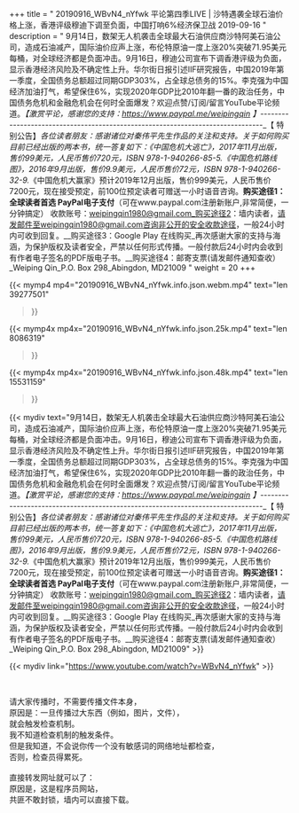 +++
title = " 20190916_WBvN4_nYfwk 平论第四季LIVE | 沙特遇袭全球石油价格上涨，香港评级穆迪下调至负面，中国打响6%经济保卫战 2019-09-16 "
description = " 9月14日，数架无人机袭击全球最大石油供应商沙特阿美石油公司，造成石油减产，国际油价应声上涨，布伦特原油一度上涨20%突破71.95美元每桶，对全球经济都是负面冲击。9月16日，穆迪公司宣布下调香港评级为负面，显示香港经济风险及不确定性上升。华尔街日报引述IIF研究报告，中国2019年第一季度，全国债务总额超过同期GDP303%，占全球总债务的15%。李克强为中国经济加油打气，希望保住6%，实现2020年GDP比2010年翻一番的政治任务，中国债务危机和金融危机会在何时全面爆发？欢迎点赞/订阅/留言YouTube平论频道。_【激赏平论，感谢您的支持：https://www.paypal.me/weipingqin 】_-------------------------------------------------------------------------------_【 特别公告】_各位读者朋友：_感谢诸位对秦伟平先生作品的关注和支持。_关于如何购买目前已经出版的两本书，统一答复如下：_《中国危机大逃亡》，2017年11月出版，售价99美元，人民币售价720元，ISBN 978-1-940266-85-5._《中国危机路线图》，2016年9月出版，售价9.9美元，人民币售价72元，ISBN 978-1-940266-32-9._《中国危机大赢家》预计2019年12月出版，售价999美元，人民币售价7200元，现在接受预定，前100位预定读者可赠送一小时语音咨询。__购买途径1：全球读者首选 PayPal电子支付__（可在www.paypal.com注册新账户,非常简便，一分钟搞定）     收款账号：weipingqin1980@gmail.com_购买途径2：墙内读者，请发邮件至weipingqin1980@gmail.com咨询非公开的安全收款途径，一般24小时内可收到回复。__购买途径3：Google Play 在线购买_再次感谢大家的支持与海涵，为保护版权及读者安全，严禁以任何形式传播。一般付款后24小时内会收到有作者电子签名的PDF版电子书。__购买途径4：邮寄支票(请发邮件通知查收）_Weiping Qin_P.O. Box 298_Abingdon, MD21009 "
weight = 20
+++

{{< mymp4 mp4="20190916_WBvN4_nYfwk.info.json.webm.mp4" 
text="len 39277501"
>}}

{{< mymp4x  mp4x="20190916_WBvN4_nYfwk.info.json.25k.mp4"
text="len 8086319"
>}}

{{< mymp4x  mp4x="20190916_WBvN4_nYfwk.info.json.48k.mp4"
text="len 15531159"
>}}


{{< mydiv text="9月14日，数架无人机袭击全球最大石油供应商沙特阿美石油公司，造成石油减产，国际油价应声上涨，布伦特原油一度上涨20%突破71.95美元每桶，对全球经济都是负面冲击。9月16日，穆迪公司宣布下调香港评级为负面，显示香港经济风险及不确定性上升。华尔街日报引述IIF研究报告，中国2019年第一季度，全国债务总额超过同期GDP303%，占全球总债务的15%。李克强为中国经济加油打气，希望保住6%，实现2020年GDP比2010年翻一番的政治任务，中国债务危机和金融危机会在何时全面爆发？欢迎点赞/订阅/留言YouTube平论频道。_【激赏平论，感谢您的支持：https://www.paypal.me/weipingqin 】_-------------------------------------------------------------------------------_【 特别公告】_各位读者朋友：_感谢诸位对秦伟平先生作品的关注和支持。_关于如何购买目前已经出版的两本书，统一答复如下：_《中国危机大逃亡》，2017年11月出版，售价99美元，人民币售价720元，ISBN 978-1-940266-85-5._《中国危机路线图》，2016年9月出版，售价9.9美元，人民币售价72元，ISBN 978-1-940266-32-9._《中国危机大赢家》预计2019年12月出版，售价999美元，人民币售价7200元，现在接受预定，前100位预定读者可赠送一小时语音咨询。__购买途径1：全球读者首选 PayPal电子支付__（可在www.paypal.com注册新账户,非常简便，一分钟搞定）     收款账号：weipingqin1980@gmail.com_购买途径2：墙内读者，请发邮件至weipingqin1980@gmail.com咨询非公开的安全收款途径，一般24小时内可收到回复。__购买途径3：Google Play 在线购买_再次感谢大家的支持与海涵，为保护版权及读者安全，严禁以任何形式传播。一般付款后24小时内会收到有作者电子签名的PDF版电子书。__购买途径4：邮寄支票(请发邮件通知查收）_Weiping Qin_P.O. Box 298_Abingdon, MD21009" >}}
<br>

{{< mydiv link="https://www.youtube.com/watch?v=WBvN4_nYfwk" >}}


<br>

请大家传播时，不需要传播文件本身，<br>
原因是：一旦传播过大东西（例如，图片，文件），<br>
就会触发检查机制。<br>
我不知道检查机制的触发条件。<br>
但是我知道，不会说你传一个没有敏感词的网络地址都检查，<br>
否则，检查员得累死。<br><br>
直接转发网址就可以了：<br>
原因是，这是程序员网站，<br>
共匪不敢封锁，墙内可以直接下载。


